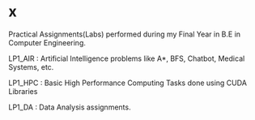 # x

Practical Assignments(Labs) performed during my Final Year in B.E in Computer Engineering.

LP1_AIR : Artificial Intelligence problems like A*, BFS, Chatbot, Medical Systems, etc.

LP1_HPC : Basic High Performance Computing Tasks done using CUDA Libraries

LP1_DA  : Data Analysis assignments.
